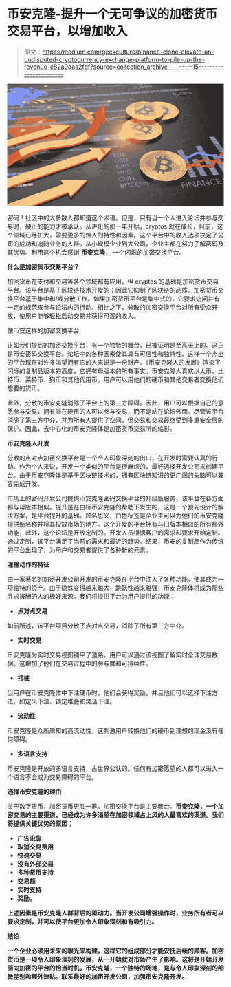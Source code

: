 # 币安克隆-提升一个无可争议的加密货币交易平台，以增加收入

> 原文：<https://medium.com/geekculture/binance-clone-elevate-an-undisputed-cryptocurrency-exchange-platform-to-pile-up-the-revenue-e82a9daa2fdf?source=collection_archive---------15----------------------->

![](img/516fdd18825391527a808d15c6fbb111.png)

密码！社区中的大多数人都知道这个术语。但是，只有当一个人进入论坛并参与交易时，硬币的能力才被承认。从进化的那一年开始，cryptos 就在成长，目前，这个领域已经扩大，需要更多的惊人的特性和因素。这个平台中的收入选项决定了公司的成功和追随业务的人群。从小规模企业到大公司，企业主都在努力了解密码及其优势。利用这个机会感谢 [**币安克隆，**](https://www.inoru.com/binance-clone) 一个闪烁的加密交换平台。

**什么是加密货币交易平台？**

加密货币在支付和交易等各个领域都有应用，但 cryptos 的基础是加密货币交易平台。该平台是基于区块链技术开发的；因此它抑制了区块链的品质。加密货币交换平台基于集中和/或分散工作。如果加密货币平台是集中式的，它要求访问并有一定的规范来参与论坛内的行动。相比之下，分散的加密交换平台对所有受众开放，使用户能够轻松启动交易并获得可观的收入。

像币安这样的加密交换平台

正如我们提到的加密交换平台，有一个独特的舞台，已被证明是至高无上的。这正是币安密码交换平台。论坛中的各种因素使其具有可信性和独特性。这样一个杰出的平台现在对许多渴望拥有它的人来说是一份财产。《币安克隆人的发展》渲染了闪烁的复制品版本的高度，它拥有母版本的所有事实。币安克隆人喜欢以太币、比特币、莱特币、狗币和其他代用币。用户可以用他们的硬币和其他交易者交换他们想要的货币。

此外，分散的币安克隆消除了平台上的第三方障碍。因此，用户可以根据自己的意愿参与交易，拥有潜在硬币的人可以参与交易，而不是站在论坛外面。尽管该平台消除了第三方中介，并为所有人提供了空间，但交易和交易最终受到多重安全层的保护。因此，去中心化的币安克隆体是加密货币交易所的缩影。

**币安克隆人开发**

分散的点对点加密交换平台是一个令人印象深刻的出口，在开发时需要认真的行动。作为个人来说，开发一个类似的平台是很麻烦的，最好选择开发公司来创建平台。由于币安克隆体是基于区块链技术的，拥有区块链知识的更广阔的头脑可以兼容完成开发。

市场上的密码开发公司提供币安克隆密码交换平台的升级版服务，该平台在各方面都与母版本相似。提升是在白标币安克隆的帮助下发生的，这是一个预先设计的解决方案，是平台提升的基础。顾名思义，白色标签是企业主可以为他们的币安克隆提供新名称并将其投放市场的地方。这个开发的平台拥有与旧版本相似的所有额外功能，此外，这个论坛是开放定制的。开发人员根据客户的需求和要求开始定制。通过定制，该平台满足了当前的需求和最近的趋势。结果，币安的复制品作为传统的平台出现了，为用户和交易者提供了各种新的元素。

**灌输动作的特征**

由一家著名的加密开发公司开发的币安克隆在平台中注入了各种功能，使其成为一项独特的资产。由于隐蛛变得越来越大，跳跃性越来越强，币安克隆体将成为那些寻求报酬的人的极好来源。我们将提供平台为用户提供的功能；

*   **点对点交易**

如前所述，该平台项目分散了点对点交易，消除了所有第三方中介。

*   **实时交易**

币安克隆为实时交易视图铺平了道路，用户可以通过该视图了解实时全球交易数据。这增加了他们在交易过程中的参与度和可持续性。

*   **打桩**

当用户在币安克隆体中下注硬币时，他们会获得奖励，并且他们可以选择下注方法，如定义下注、锁定堆叠和灵活下注。

*   **流动性**

币安克隆是众所周知的高流动性，这刺激用户转换他们的硬币到理想的现金没有任何障碍。

*   **多语言支持**

币安克隆是开放的多语言支持，占世界公认的。任何有加密愿望的人都可以进入一个语言不会成为交易障碍的平台。

**选择币安克隆的理由**

关于数字货币，加密货币更胜一筹，加密交换平台是主要舞台。[](https://www.inoru.com/binance-clone)**币安克隆，一个加密交易的主要渠道，已经成为许多渴望在加密领域占上风的人最喜欢的渠道。我们将提供关键优势的原因；**

*   **广告设施**
*   **取消交易费用**
*   **快速交易**
*   **没有外部交易**
*   **多种货币支持**
*   **交易额**
*   **实时支持**
*   **奖励。**

**上述因素是币安克隆人群背后的驱动力。当开发公司增强操作时，业务所有者可以要求定制，并可以使平台更加令人印象深刻和有吸引力。**

****结论****

**一个企业必须用未来的眼光来构建，这样它的组成部分才能安抚后续的顾客。加密货币是一项令人印象深刻的发展，从一开始就对市场产生了影响。这将是开始开发面向加密的平台的恰当时机。币安克隆，一个独特的场地，是与令人印象深刻的细微差别和额外津贴。联系最好的加密开发公司，加强币安克隆开发。**